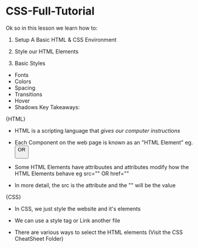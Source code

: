 # CSS-Full-Tutorial

Ok so in this lesson we learn how to:

1) Setup A Basic HTML & CSS Environment

2) Style our HTML Elements

3) Basic Styles

- Fonts
- Colors
- Spacing
- Transitions
- Hover
- Shadows
Key Takeaways:

{HTML}

- HTML is a scripting language that *gives our computer instructions*

- Each Component on the web page is known as an "HTML Element" eg. <Button> OR <p>

- Some HTML Elements have attribuutes and attributes modify how the HTML Elements behave eg src="" OR href=""
- In more detail, the src is the attribute and the "" will be the value

{CSS}

- In CSS, we just style the website and it's elements

- We can use a style tag or Link another file

- There are various ways to select the HTML elements (Visit the CSS CheatSheet Folder)